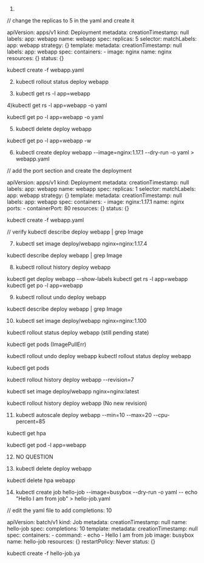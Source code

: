 1) 
// change the replicas to 5 in the yaml and create it

apiVersion: apps/v1
kind: Deployment
metadata:
  creationTimestamp: null
  labels:
    app: webapp
  name: webapp
spec:
  replicas: 5
  selector:
    matchLabels:
      app: webapp
  strategy: {}
  template:
    metadata:
      creationTimestamp: null
      labels:
        app: webapp
    spec:
      containers:
      - image: nginx
        name: nginx
        resources: {}
status: {}

kubectl create -f webapp.yaml



2) kubectl rollout status deploy webapp

3) kubectl get rs -l app=webapp

4)kubectl get rs -l app=webapp -o yaml

kubectl get po -l app=webapp -o yaml

5) kubectl delete deploy webapp

kubectl get po -l app=webapp -w

6) kubectl create deploy webapp --image=nginx:1.17.1 --dry-run -o yaml > webapp.yaml

// add the port section and create the deployment

apiVersion: apps/v1
kind: Deployment
metadata:
  creationTimestamp: null
  labels:
    app: webapp
  name: webapp
spec:
  replicas: 1
  selector:
    matchLabels:
      app: webapp
  strategy: {}
  template:
    metadata:
      creationTimestamp: null
      labels:
        app: webapp
    spec:
      containers:
      - image: nginx:1.17.1
        name: nginx
        ports:
        - containerPort: 80
        resources: {}
status: {}

kubectl create -f webapp.yaml

// verify
kubectl describe deploy webapp | grep Image

7) kubectl set image deploy/webapp nginx=nginx:1.17.4

kubectl describe deploy webapp | grep Image

8) kubectl rollout history deploy webapp

kubectl get deploy webapp --show-labels
kubectl get rs -l app=webapp
kubectl get po -l app=webapp

9) kubectl rollout undo deploy webapp

kubectl describe deploy webapp | grep Image

10) kubectl set image deploy/webapp nginx=nginx:1.100

kubectl rollout status deploy webapp (still pending state)

kubectl get pods (ImagePullErr)

kubectl rollout undo deploy webapp
kubectl rollout status deploy webapp

kubectl get pods

kubectl rollout history deploy webapp --revision=7

kubectl set image deploy/webapp nginx=nginx:latest

kubectl rollout history deploy webapp (No new revision)


11) kubectl autoscale deploy webapp --min=10 --max=20 --cpu-percent=85

kubectl get hpa

kubectl get pod -l app=webapp

12) NO QUESTION

13) kubectl delete deploy webapp

kubectl delete hpa webapp

14) kubectl create job hello-job --image=busybox --dry-run -o yaml -- echo "Hello I am from job" > hello-job.yaml

// edit the yaml file to add completions: 10

apiVersion: batch/v1
kind: Job
metadata:
  creationTimestamp: null
  name: hello-job
spec:
  completions: 10
  template:
    metadata:
      creationTimestamp: null
    spec:
      containers:
      - command:
        - echo
        - Hello I am from job
        image: busybox
        name: hello-job
        resources: {}
      restartPolicy: Never
status: {}

kubectl create -f hello-job.ya

